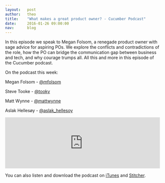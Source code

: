 ```yaml
---
layout:   post
author:   theo
title:    "What makes a great product owner? - Cucumber Podcast"
date:     2016-01-26 09:00:00
nav:      blog
---
```


In this episode we speak to Megan Folsom, a renegade product owner with sage advice for aspiring POs. We explore the conflicts and contradictions of the role, how the PO can bridge the communication gap between business and tech, and why courage trumps all. All this and more in this episode of the Cucumber podcast.

On the podcast this week:

Megan Folsom - [@mfolsom](https://twitter.com/mfolsom)

Steve Tooke - [@tooky](https://twitter.com/tooky)

Matt Wynne - [@mattwynne](https://twitter.com/mattwynne)

Aslak Hellesøy - [@aslak_hellesoy](https://twitter.com/aslak_hellesoy)

<iframe width="100%" height="166" scrolling="no" frameborder="no" src="https://w.soundcloud.com/player/?url=https%3A//api.soundcloud.com/tracks/243854798&amp;color=ff5500&amp;auto_play=false&amp;hide_related=false&amp;show_comments=true&amp;show_user=true&amp;show_reposts=false"></iframe>

You can also listen and download the podcast on [iTunes](https://itunes.apple.com/gb/podcast/cucumber-podcast-rss/id1078896635) and [Stitcher](http://www.stitcher.com/s?fid=81999&refid=stpr). 
